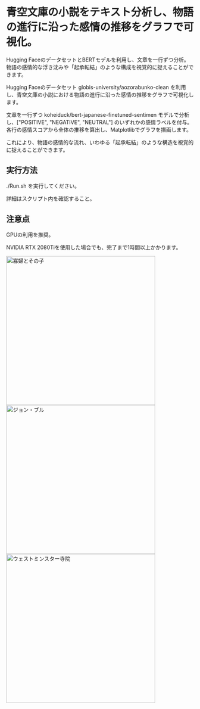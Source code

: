 # 青空文庫の小説をテキスト分析し、物語の進行に沿った感情の推移をグラフで可視化。

Hugging FaceのデータセットとBERTモデルを利用し、文章を一行ずつ分析。物語の感情的な浮き沈みや「起承転結」のような構成を視覚的に捉えることができます。

Hugging Faceのデータセット globis-university/aozorabunko-clean を利用し、青空文庫の小説における物語の進行に沿った感情の推移をグラフで可視化します。

文章を一行ずつ koheiduck/bert-japanese-finetuned-sentimen モデルで分析し、["POSITIVE", "NEGATIVE", "NEUTRAL"] のいずれかの感情ラベルを付与。各行の感情スコアから全体の推移を算出し、Matplotlibでグラフを描画します。

これにより、物語の感情的な流れ、いわゆる「起承転結」のような構造を視覚的に捉えることができます。

## 実行方法

./Run.sh を実行してください。

詳細はスクリプト内を確認すること。

## 注意点

GPUの利用を推奨。

NVIDIA RTX 2080Tiを使用した場合でも、完了まで1時間以上かかります。


<img width="400" height="400" alt="寡婦とその子" src="https://github.com/user-attachments/assets/9310c1ee-5fb5-47fb-bc03-547c8738900f" />
<img width="400" height="400" alt="ジョン・ブル" src="https://github.com/user-attachments/assets/6674659c-85d9-47da-9a34-0565b7045c61" />
<img width="400" height="400" alt="ウェストミンスター寺院" src="https://github.com/user-attachments/assets/87c688db-2cc4-4e2f-adf9-545a2c1fd432" />
